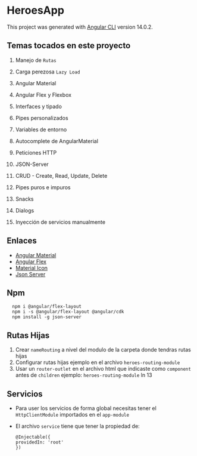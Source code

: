 # HeroesApp

This project was generated with [Angular CLI](https://github.com/angular/angular-cli) version 14.0.2.

## Temas tocados en este proyecto

1. Manejo de `Rutas`

2. Carga perezosa `Lazy Load`

3. Angular Material

4. Angular Flex y Flexbox

5. Interfaces y tipado

6. Pipes personalizados

7. Variables de entorno

8. Autocomplete de AngularMaterial

9. Peticiones HTTP

10. JSON-Server

11. CRUD - Create, Read, Update, Delete

12. Pipes puros e impuros

13. Snacks

14. Dialogs

15. Inyección de servicios manualmente

## Enlaces

- [Angular Material](https://material.angular.io/)
- [Angular Flex](https://www.npmjs.com/package/@angular/flex-layout)
- [Material Icon](https://fonts.google.com/icons?selected=Material+Icons:bookmark)
- [Json Server](https://www.npmjs.com/package/json-server)

## Npm

      npm i @angular/flex-layout
      npm i -s @angular/flex-layout @angular/cdk
      npm install -g json-server

## Rutas Hijas

1. Crear `nameRouting` a nivel del modulo de la carpeta donde tendras rutas hijas
2. Configurar rutas hijas ejemplo en el archivo `heroes-routing-module`
3. Usar un `router-outlet` en el archivo html que indicaste como `component` antes de `children` ejemplo: `heroes-routing-module` ln 13

## Servicios

- Para user los servicios de forma global necesitas tener el `HttpClientModule` importados en el `app-module`
- El archivo `service` tiene que tener la propiedad de:
  
      @Injectable({
      providedIn: 'root'
      })
  